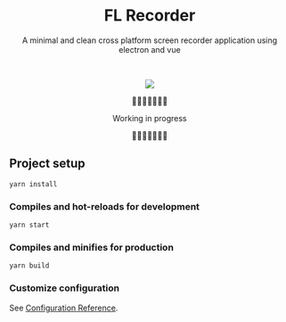 
<h1 align="center">
  FL Recorder
</h1>

<p align="center">A minimal and clean cross platform screen recorder application using electron and vue </p>

<br>

<p align="center"><img src="https://i.imgur.com/2oM2kij.png"/></p>


<p align="center">🚧🚧🚧🚧🚧🚧🚧</p>
<p align="center">Working in progress</p>
<p align="center">🚧🚧🚧🚧🚧🚧🚧</p>


## Project setup
```
yarn install
```

### Compiles and hot-reloads for development
```
yarn start
```

### Compiles and minifies for production
```
yarn build
```

### Customize configuration
See [Configuration Reference](https://cli.vuejs.org/config/).
